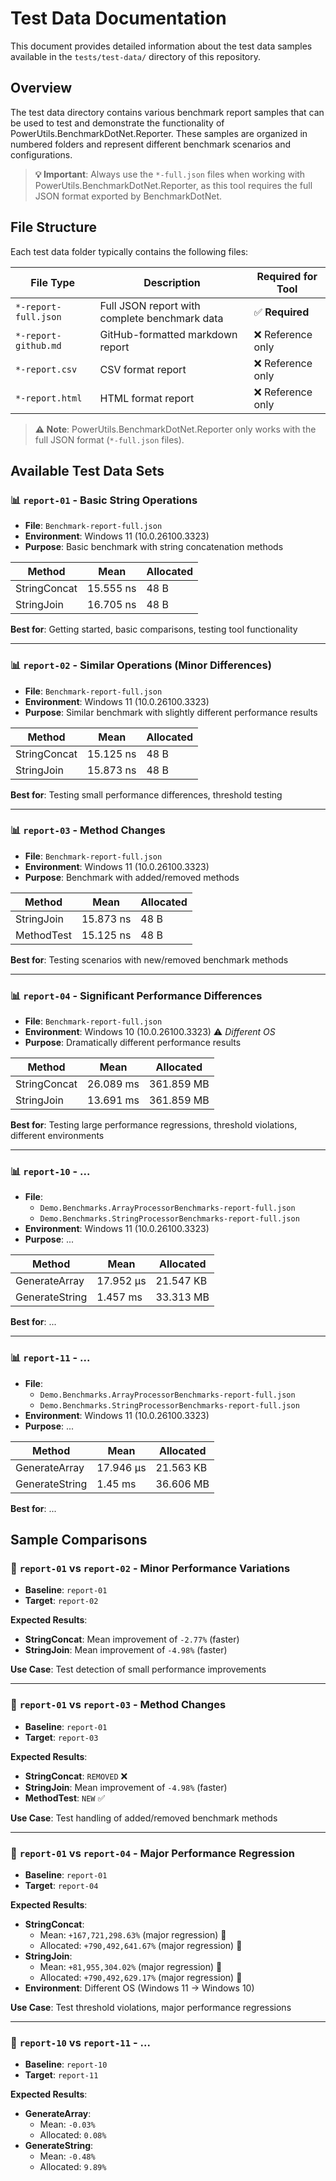 # Test Data Documentation

This document provides detailed information about the test data samples available in the `tests/test-data/` directory of this repository.



## Overview

The test data directory contains various benchmark report samples that can be used to test and demonstrate the functionality of PowerUtils.BenchmarkDotNet.Reporter. These samples are organized in numbered folders and represent different benchmark scenarios and configurations.

> **💡 Important**: Always use the `*-full.json` files when working with PowerUtils.BenchmarkDotNet.Reporter, as this tool requires the full JSON format exported by BenchmarkDotNet.



## File Structure

Each test data folder typically contains the following files:

| File Type | Description | Required for Tool |
|-----------|-------------|-------------------|
| `*-report-full.json` | Full JSON report with complete benchmark data | ✅ **Required** |
| `*-report-github.md` | GitHub-formatted markdown report | ❌ Reference only |
| `*-report.csv` | CSV format report | ❌ Reference only |
| `*-report.html` | HTML format report | ❌ Reference only |

> **⚠️ Note**: PowerUtils.BenchmarkDotNet.Reporter only works with the full JSON format (`*-full.json` files).



## Available Test Data Sets

### 📊 `report-01` - Basic String Operations
- **File**: `Benchmark-report-full.json`
- **Environment**: Windows 11 (10.0.26100.3323)
- **Purpose**: Basic benchmark with string concatenation methods

| Method       | Mean      | Allocated |
|--------------|-----------|-----------|
| StringConcat | 15.555 ns | 48 B      |
| StringJoin   | 16.705 ns | 48 B      |

**Best for**: Getting started, basic comparisons, testing tool functionality

---

### 📊 `report-02` - Similar Operations (Minor Differences)
- **File**: `Benchmark-report-full.json`
- **Environment**: Windows 11 (10.0.26100.3323)
- **Purpose**: Similar benchmark with slightly different performance results

| Method       | Mean      | Allocated |
|--------------|-----------|-----------|
| StringConcat | 15.125 ns | 48 B      |
| StringJoin   | 15.873 ns | 48 B      |

**Best for**: Testing small performance differences, threshold testing

---

### 📊 `report-03` - Method Changes
- **File**: `Benchmark-report-full.json`
- **Environment**: Windows 11 (10.0.26100.3323)
- **Purpose**: Benchmark with added/removed methods

| Method       | Mean      | Allocated |
|--------------|-----------|-----------|
| StringJoin   | 15.873 ns | 48 B      |
| MethodTest   | 15.125 ns | 48 B      |

**Best for**: Testing scenarios with new/removed benchmark methods

---

### 📊 `report-04` - Significant Performance Differences
- **File**: `Benchmark-report-full.json`
- **Environment**: Windows 10 (10.0.26100.3323) ⚠️ *Different OS*
- **Purpose**: Dramatically different performance results

| Method       | Mean      | Allocated  |
|--------------|-----------|------------|
| StringConcat | 26.089 ms | 361.859 MB |
| StringJoin   | 13.691 ms | 361.859 MB |

**Best for**: Testing large performance regressions, threshold violations, different environments

---

### 📊 `report-10` - ...

- **File**:
  - `Demo.Benchmarks.ArrayProcessorBenchmarks-report-full.json`
  - `Demo.Benchmarks.StringProcessorBenchmarks-report-full.json`
- **Environment**: Windows 11 (10.0.26100.3323)
- **Purpose**: ...

| Method         | Mean      | Allocated |
|----------------|-----------|-----------|
| GenerateArray  | 17.952 μs | 21.547 KB |
| GenerateString | 1.457 ms  | 33.313 MB |

**Best for**: ...

---

### 📊 `report-11` - ...

- **File**:
  - `Demo.Benchmarks.ArrayProcessorBenchmarks-report-full.json`
  - `Demo.Benchmarks.StringProcessorBenchmarks-report-full.json`
- **Environment**: Windows 11 (10.0.26100.3323)
- **Purpose**: ...

| Method         | Mean      | Allocated |
|----------------|-----------|-----------|
| GenerateArray  | 17.946 μs | 21.563 KB |
| GenerateString | 1.45 ms   | 36.606 MB |

**Best for**: ...



## Sample Comparisons

### 🔄 `report-01` vs `report-02` - Minor Performance Variations
- **Baseline**: `report-01`
- **Target**: `report-02`

**Expected Results**:
- **StringConcat**: Mean improvement of `-2.77%` (faster)
- **StringJoin**: Mean improvement of `-4.98%` (faster)

**Use Case**: Test detection of small performance improvements

---

### 🔄 `report-01` vs `report-03` - Method Changes
- **Baseline**: `report-01`
- **Target**: `report-03`

**Expected Results**:
- **StringConcat**: `REMOVED` ❌
- **StringJoin**: Mean improvement of `-4.98%` (faster)
- **MethodTest**: `NEW` ✅

**Use Case**: Test handling of added/removed benchmark methods

---

### 🔄 `report-01` vs `report-04` - Major Performance Regression
- **Baseline**: `report-01`
- **Target**: `report-04`

**Expected Results**:
- **StringConcat**:
  - Mean: `+167,721,298.63%` (major regression) 🚨
  - Allocated: `+790,492,641.67%` (major regression) 🚨
- **StringJoin**:
  - Mean: `+81,955,304.02%` (major regression) 🚨
  - Allocated: `+790,492,629.17%` (major regression) 🚨
- **Environment**: Different OS (Windows 11 → Windows 10)

**Use Case**: Test threshold violations, major performance regressions

---

### 🔄 `report-10` vs `report-11` - ...
- **Baseline**: `report-10`
- **Target**: `report-11`

**Expected Results**:
- **GenerateArray**:
  - Mean: `-0.03%`
  - Allocated: `0.08%`
- **GenerateString**:
  - Mean: `-0.48%`
  - Allocated: `9.89%`
